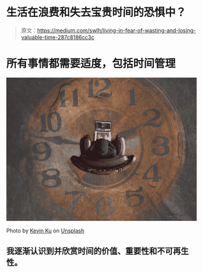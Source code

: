 # 生活在浪费和失去宝贵时间的恐惧中？

> 原文：<https://medium.com/swlh/living-in-fear-of-wasting-and-losing-valuable-time-287c8186cc3c>

# 所有事情都需要适度，包括时间管理

![](img/b0d049bf432fed44da9173aaf9349212.png)

Photo by [Kevin Ku](https://unsplash.com/photos/aiyBwbrWWlo?utm_source=unsplash&utm_medium=referral&utm_content=creditCopyText) on [Unsplash](https://unsplash.com/search/photos/stress?utm_source=unsplash&utm_medium=referral&utm_content=creditCopyText)

## 我逐渐认识到并欣赏时间的价值、重要性和不可再生性。